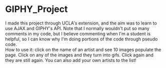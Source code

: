 # GIPHY_Project
I made this project through UCLA's extension, and the aim was to learn to use AJAX and GIPHY's API. Note that I normally wouldn't put so many comments in my code, but I believe commenting when I'm a student is helpful, so I can know why I'm doing portions of the code through pseudo code.  
How to use it: click on the name of an artist and see 10 images populate the page. Click on any of the images and they turn into gifs. Click again and they are still again. You can also add your own artists to the list!
